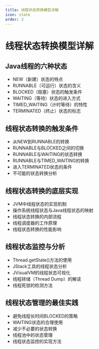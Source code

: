 ```yaml
---
title: 线程状态转换模型详解
icon: state
order: 3
---
```


# 线程状态转换模型详解

## Java线程的六种状态

- NEW（新建）状态的特点
- RUNNABLE（可运行）状态的含义
- BLOCKED（阻塞）状态的触发条件
- WAITING（等待）状态的进入方式
- TIMED_WAITING（计时等待）的特性
- TERMINATED（终止）状态的标志

## 线程状态转换的触发条件

- 从NEW到RUNNABLE的转换
- RUNNABLE与BLOCKED之间的切换
- RUNNABLE与WAITING的状态转换
- RUNNABLE与TIMED_WAITING的转换
- 进入TERMINATED状态的条件
- 不可能的状态转换分析

## 线程状态转换的底层实现

- JVM中线程状态的实现机制
- 操作系统线程状态与Java线程状态的映射
- 线程状态转换的内部流程
- 线程调度器的工作原理
- 线程状态转换的性能影响

## 线程状态监控与分析

- Thread.getState()方法的使用
- JStack工具的线程状态分析
- JVisualVM的线程状态可视化
- 线程转储（Thread Dump）的解读
- 线程死锁的检测方法

## 线程状态管理的最佳实践

- 避免线程长时间BLOCKED的策略
- WAITING状态的合理使用
- 减少不必要的状态转换
- 线程池中的状态管理
- 线程状态监控的实现方法
